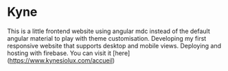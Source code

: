 # Kyne

This is a little frontend website using angular mdc instead of the default angular material to play with theme customisation. Developing my first responsive website that supports desktop and mobile views. Deploying and hosting with firebase. You can visit it [here] (https://www.kynesiolux.com/accueil)